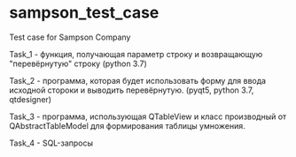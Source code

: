 # sampson_test_case
Test case for Sampson Company

Task_1 - функция, получающая параметр строку и возвращающую "перевёрнутую" строку (python 3.7)

Task_2 - программа, которая будет использовать форму для ввода исходной стороки и выводить перевёрнутую. (pyqt5, python 3.7, qtdesigner)

Task_3 - программа, использующая QTableView и класс производный от QAbstractTableModel для формирования таблицы умножения.

Task_4 - SQL-запросы